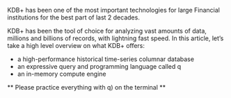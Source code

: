 KDB+ has been one of the most important technologies for large Financial institutions for the best part of last 2 decades.

KDB+ has been the tool of choice for analyzing vast amounts of data, millions and billions of records, with lightning fast speed. In this article, let’s take a high level overview on what KDB+ offers:

* a high-performance historical time-series columnar database
* an expressive query and programming language called q
* an in-memory compute engine

** Please practice everything with q) on the terminal **